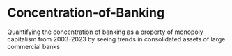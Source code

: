 # Concentration-of-Banking
Quantifying the concentration of banking as a property of monopoly capitalism from 2003-2023 by seeing trends in consolidated assets of large commercial banks

